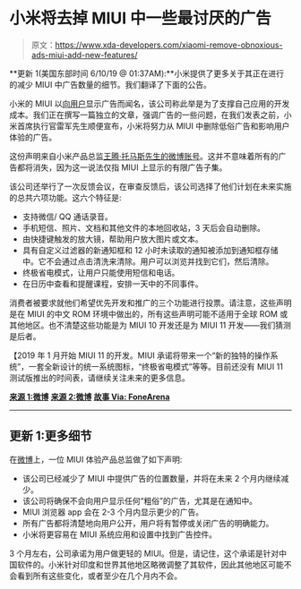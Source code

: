 # 小米将去掉 MIUI 中一些最讨厌的广告

> 原文：<https://www.xda-developers.com/xiaomi-remove-obnoxious-ads-miui-add-new-features/>

**更新 1(美国东部时间 6/10/19 @ 01:37AM):**小米提供了更多关于其正在进行的减少 MIUI 中广告数量的细节。我们翻译了下面的公告。

小米的 MIUI 以[向用户](https://www.xda-developers.com/xiaomi-redmi-note-7-pro-review/)显示广告而闻名，该公司称此举是为了支撑自己应用的开发成本。我们正在撰写一篇独立的文章，强调广告的一些问题，在我们发表之前，小米首席执行官雷军先生顺便宣布，小米将努力从 MIUI 中删除低俗广告和影响用户体验的广告。

这份声明来自小米产品总监[王腾·托马斯先生的微博账号](https://www.weibo.com/1654901425/HnLtiD11n?type=comment)。这并不意味着所有的广告都将消失，因为这一说法仅指 MIUI 上显示的有限广告子集。

该公司还举行了一次反馈会议，在审查反馈后，该公司选择了他们计划在未来实施的总共六项功能。这六个特征是:

*   支持微信/ QQ 通话录音。
*   手机短信、照片、文档和其他文件的本地回收站，3 天后会自动删除。
*   由快捷键触发的放大镜，帮助用户放大图片或文本。
*   具有自定义过滤器的新通知框和 12 小时未读取的通知被添加到通知框存储中。它不会通过点击清洗来清除。用户可以浏览并找到它们，然后清除。
*   终极省电模式，让用户只能使用短信和电话。
*   在日历中查看和提醒课程，安排一天中的不同事件。

消费者被要求就他们希望优先开发和推广的三个功能进行投票。请注意，这些声明是在 MIUI 的中文 ROM 环境中做出的，所有这些声明可能不适用于全球 ROM 或其他地区。也不清楚这些功能是为 MIUI 10 开发还是为 MIUI 11 开发——我们猜测是后者。

【2019 年 1 月开始 MIUI 11 的开发。MIUI 承诺将带来一个“新的独特的操作系统”，一套全新设计的统一系统图标，“终极省电模式”等等。目前还没有 MIUI 11 测试版推出的时间表，请继续关注未来的更多信息。

[**来源 1:微博**](https://www.weibo.com/1654901425/HnLtiD11n?type=comment) [**来源 2:微博**](https://www.weibo.com/1749127163/HnLpGnI5G?type=comment) [**故事 Via: FoneArena**](https://www.fonearena.com/blog/279043/miui-get-rid-ads-add-new-features.html)

* * *

## 更新 1:更多细节

在[微博](https://www.weibo.com/7017511796/HxDLFw5GD)上，一位 MIUI 体验产品总监做了如下声明:

*   该公司已经减少了 MIUI 中提供广告的位置数量，并将在未来 2 个月内继续减少。
*   该公司将确保不会向用户显示任何“粗俗”的广告，尤其是在通知中。
*   MIUI 浏览器 app 会在 2-3 个月内显示更少的广告。
*   所有广告都将清楚地向用户公开，用户将有暂停或关闭广告的明确能力。
*   小米将更容易在 MIUI 系统应用和设置中找到广告控件。

3 个月左右，公司承诺为用户做更轻的 MIUI。但是，请记住，这个承诺是针对中国软件的。小米针对印度和世界其他地区略微调整了其软件，因此其他地区可能不会看到所有这些变化，或者至少在几个月内不会。